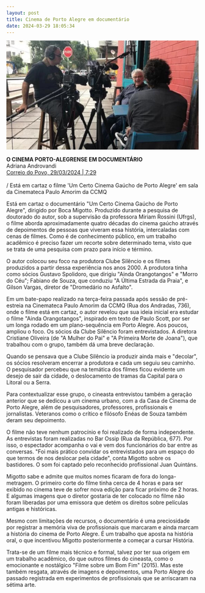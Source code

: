```yaml
---
layout: post
title: Cinema de Porto Alegre em documentário
date: 2024-03-29 18:05:34
---
```

![](/uploads/cinema-poa.jpg)

**O CINEMA PORTO-ALEGRENSE EM DOCUMENTÁRIO**\
Adriana Androvandi\
[Correio do Povo, 29/03/2024 | 7:29](https://www.correiodopovo.com.br/arteagenda/o-cinema-porto-alegrense-em-document%C3%A1rio-1.1479206)\
\
/ Está em cartaz o filme 'Um Certo Cinema Gaúcho de Porto Alegre' em sala da Cinemateca Paulo Amorim da CCMQ

Está em cartaz o documentário "Um Certo Cinema Gaúcho de Porto Alegre", dirigido por Boca Migotto. Produzido durante a pesquisa de doutorado do autor, sob a supervisão da professora Miriam Rossini (Ufrgs), o filme aborda aproximadamente quatro décadas do cinema gaúcho através de depoimentos de pessoas que viveram essa história, intercaladas com cenas de filmes. Como é de conhecimento público, em um trabalho acadêmico é preciso fazer um recorte sobre determinado tema, visto que se trata de uma pesquisa com prazo para início e término.

O autor colocou seu foco na produtora Clube Silêncio e os filmes produzidos a partir dessa experiência nos anos 2000. A produtora tinha como sócios Gustavo Spolidoro, que dirigiu "Ainda Orangotangos" e "Morro do Céu"; Fabiano de Souza, que conduziu "A Última Estrada da Praia", e Gilson Vargas, diretor de "Dromedário no Asfalto".

Em um bate-papo realizado na terça-feira passada após sessão de pré-estreia na Cinemateca Paulo Amorim da CCMQ (Rua dos Andradas, 736), onde o filme está em cartaz, o autor revelou que sua ideia inicial era estudar o filme "Ainda Orangotangos", inspirado em texto de Paulo Scott, por ser um longa rodado em um plano-sequência em Porto Alegre. Aos poucos, ampliou o foco. Os sócios da Clube Silêncio foram entrevistados. A diretora Cristiane Oliveira (de "A Mulher do Pai" e "A Primeira Morte de Joana"), que trabalhou com o grupo, também dá uma breve declaração.

Quando se pensava que a Clube Silêncio ia produzir ainda mais e "decolar", os sócios resolveram encerrar a produtora e cada um seguiu seu caminho. O pesquisador percebeu que na temática dos filmes ficou evidente um desejo de sair da cidade, o deslocamento de tramas da Capital para o Litoral ou a Serra.

Para contextualizar esse grupo, o cineasta entrevistou também a geração anterior que se dedicou a um cinema urbano, com a da Casa de Cinema de Porto Alegre, além de pesquisadores, professores, profissionais e jornalistas. Veteranos como o crítico e filósofo Enéas de Souza também deram seu depoimento.

O filme não teve nenhum patrocínio e foi realizado de forma independente. As entrevistas foram realizadas no Bar Ossip (Rua da República, 677). Por isso, o espectador acompanha o vai e vem dos funcionários do bar entre as conversas. "Foi mais prático convidar os entrevistados para um espaço do que termos de nos deslocar pela cidade", conta Migotto sobre os bastidores. O som foi captado pelo reconhecido profissional Juan Quintáns.

Migotto sabe e admite que muitos nomes ficaram de fora do longa-metragem. O primeiro corte do filme tinha cerca de 4 horas e para ser exibido no cinema teve de sofrer nova edição para ficar próximo de 2 horas. E algumas imagens que o diretor gostaria de ter colocado no filme não foram liberadas por uma emissora que detém os direitos sobre películas antigas e históricas.

Mesmo com limitações de recursos, o documentário é uma preciosidade por registrar a memória viva de profissionais que marcaram e ainda marcam a história do cinema de Porto Alegre. É um trabalho que aposta na história oral, o que incentivou Migotto posteriormente a começar a cursar História.

Trata-se de um filme mais técnico e formal, talvez por ter sua origem em um trabalho acadêmico, do que outros filmes do cineasta, como o emocionante e nostálgico "Filme sobre um Bom Fim" (2015). Mas este também resgata, através de imagens e depoimentos, uma Porto Alegre do passado registrada em experimentos de profissionais que se arriscaram na sétima arte.
